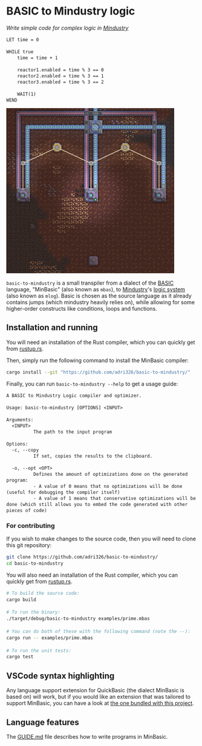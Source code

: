 # BASIC to Mindustry logic

*Write simple code for complex logic in [Mindustry](https://github.com/Anuken/Mindustry/)*

```basic
LET time = 0

WHILE true
    time = time + 1

    reactor1.enabled = time % 3 == 0
    reactor2.enabled = time % 3 == 1
    reactor3.enabled = time % 3 == 2

    WAIT(1)
WEND
```

![Output of the above code block](./assets/blinking-reactors.gif)

`basic-to-mindustry` is a small transpiler from a dialect of the [BASIC](https://en.wikipedia.org/wiki/BASIC) language, "MinBasic" (also known as `mbas`), to [Mindustry](https://github.com/Anuken/Mindustry/)'s [logic system](https://www.reddit.com/r/Mindustry/comments/kfea1e/an_overly_indepth_logic_guide/) (also known as `mlog`).
Basic is chosen as the source language as it already contains jumps (which mindustry heavily relies on), while allowing for some higher-order constructs like conditions, loops and functions.

## Installation and running

You will need an installation of the Rust compiler, which you can quickly get from [rustup.rs](https://rustup.rs/).

Then, simply run the following command to install the MinBasic compiler:

```sh
cargo install --git "https://github.com/adri326/basic-to-mindustry/"
```

Finally, you can run `basic-to-mindustry --help` to get a usage guide:

```
A BASIC to Mindustry Logic compiler and optimizer.

Usage: basic-to-mindustry [OPTIONS] <INPUT>

Arguments:
  <INPUT>
          The path to the input program

Options:
  -c, --copy
          If set, copies the results to the clipboard.

  -o, --opt <OPT>
          Defines the amount of optimizations done on the generated program:
          - A value of 0 means that no optimizations will be done (useful for debugging the compiler itself)
          - A value of 1 means that conservative optimizations will be done (which still allows you to embed the code generated with other pieces of code)
```

### For contributing

If you wish to make changes to the source code, then you will need to clone this git repository:

```sh
git clone https://github.com/adri326/basic-to-mindustry/
cd basic-to-mindustry
```

You will also need an installation of the Rust compiler, which you can quickly get from [rustup.rs](https://rustup.rs/).

```sh
# To build the source code:
cargo build

# To run the binary:
./target/debug/basic-to-mindustry examples/prime.mbas

# You can do both of these with the following command (note the --):
cargo run -- examples/prime.mbas

# To run the unit tests:
cargo test
```

## VSCode syntax highlighting

Any language support extension for QuickBasic (the dialect MinBasic is based on) will work,
but if you would like an extension that was tailored to support MinBasic, you can have a look at [the one bundled with this project](./minbasic-vscode/README.md).

## Language features

The [GUIDE.md](./GUIDE.md) file describes how to write programs in MinBasic.
